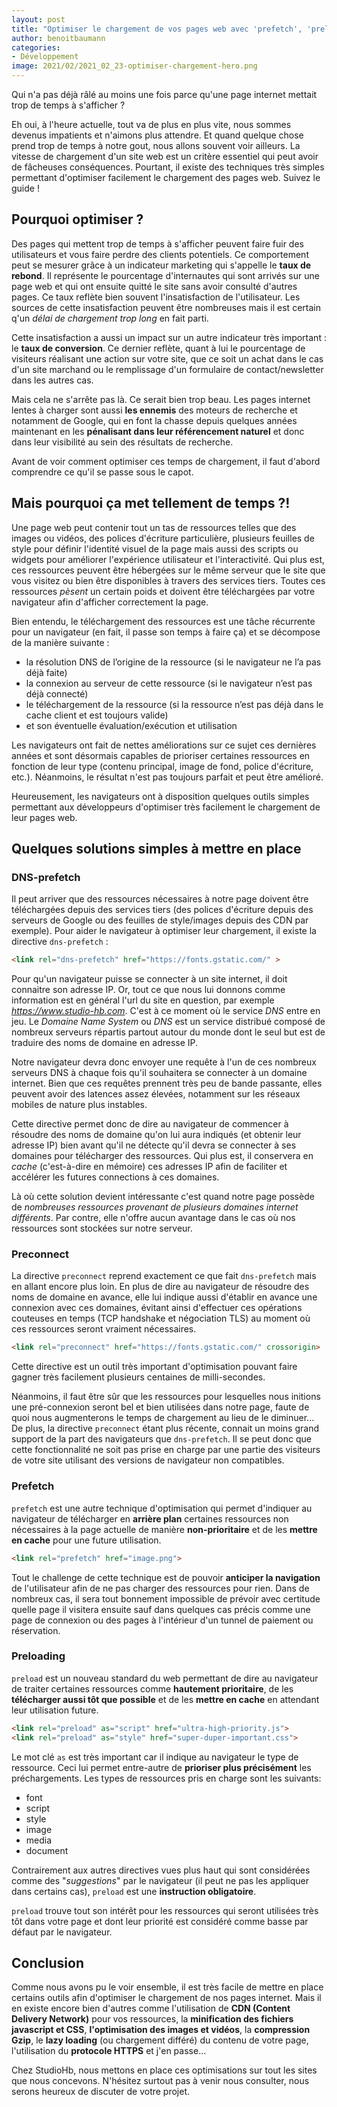 ```yaml
---
layout: post
title: "Optimiser le chargement de vos pages web avec 'prefetch', 'preload' et 'preconnect'"
author: benoitbaumann
categories:
- Développement
image: 2021/02/2021_02_23-optimiser-chargement-hero.png
---
```


Qui n'a pas déjà râlé au moins une fois parce qu'une page internet mettait trop de temps à s'afficher&nbsp;?

Eh oui, à l'heure actuelle, tout va de plus en plus vite, nous sommes devenus impatients et n'aimons plus attendre. Et quand quelque chose prend trop de temps à notre gout, nous allons souvent voir ailleurs. La vitesse de chargement d'un site web est un critère essentiel qui peut avoir de fâcheuses conséquences. Pourtant, il existe des techniques très simples permettant d'optimiser facilement le chargement des pages web. Suivez le guide !

## Pourquoi optimiser ?

Des pages qui mettent trop de temps à s'afficher peuvent faire fuir des utilisateurs et vous faire perdre des clients potentiels. Ce comportement peut se mesurer grâce à un indicateur marketing qui s'appelle le **taux de rebond**. Il représente le pourcentage d'internautes qui sont arrivés sur une page web et qui ont ensuite quitté le site sans avoir consulté d'autres pages. Ce taux reflète bien souvent l'insatisfaction de l'utilisateur. Les sources de cette insatisfaction peuvent être nombreuses mais il est certain q'un *délai de chargement trop long* en fait parti.

Cette insatisfaction a aussi un impact sur un autre indicateur très important : le **taux de conversion**. Ce dernier reflète, quant à lui le pourcentage de visiteurs réalisant une action sur votre site, que ce soit un achat dans le cas d'un site marchand ou le remplissage d'un formulaire de contact/newsletter dans les autres cas.

Mais cela ne s'arrête pas là. Ce serait bien trop beau. Les pages internet lentes à charger sont aussi **les ennemis** des moteurs de recherche et notamment de Google, qui en font la chasse depuis quelques années maintenant en les **pénalisant dans leur référencement naturel** et donc dans leur visibilité au sein des résultats de recherche.

Avant de voir comment optimiser ces temps de chargement, il faut d'abord comprendre ce qu'il se passe sous le capot.

## Mais pourquoi ça met tellement de temps ?!

Une page web peut contenir tout un tas de ressources telles que des images ou vidéos, des polices d'écriture particulière, plusieurs feuilles de style pour définir l'identité visuel de la page mais aussi des scripts ou widgets pour améliorer l'expérience utilisateur et l'interactivité. Qui plus est, ces ressources peuvent être hébergées sur le même serveur que le site que vous visitez ou bien être disponibles à travers des services tiers. Toutes ces ressources *pèsent* un certain poids et doivent être téléchargées par votre navigateur afin d'afficher correctement la page.

Bien entendu, le téléchargement des ressources est une tâche récurrente pour un navigateur (en fait, il passe son temps à faire ça) et se décompose de la manière suivante :

- la résolution DNS de l’origine de la ressource
(si le navigateur ne l’a pas déjà faite)
- la connexion au serveur de cette ressource
(si le navigateur n’est pas déjà connecté)
- le téléchargement de la ressource
(si la ressource n’est pas déjà dans le cache client et est toujours valide)
- et son éventuelle évaluation/exécution et utilisation

Les navigateurs ont fait de nettes améliorations sur ce sujet ces dernières années et sont désormais capables de prioriser certaines ressources en fonction de leur type (contenu principal, image de fond, police d'écriture, etc.). Néanmoins, le résultat n'est pas toujours parfait et peut être amélioré.

Heureusement, les navigateurs ont à disposition quelques outils simples permettant aux développeurs d'optimiser très facilement le chargement de leur pages web.

## Quelques solutions simples à mettre en place

### DNS-prefetch

Il peut arriver que des ressources nécessaires à notre page doivent être téléchargées depuis des services tiers (des polices d'écriture depuis des serveurs de Google ou des feuilles de style/images depuis des CDN par exemple). Pour aider le navigateur à optimiser leur chargement, il existe la directive `dns-prefetch` :

```html
<link rel="dns-prefetch" href="https://fonts.gstatic.com/" >
```

Pour qu'un navigateur puisse se connecter à un site internet, il doit connaitre son adresse IP. Or, tout ce que nous lui donnons comme information est en général l'url du site en question, par exemple *https://www.studio-hb.com*. C'est à ce moment où le service *DNS* entre en jeu. Le *Domaine Name System* ou *DNS* est un service distribué composé de nombreux serveurs répartis partout autour du monde dont le seul but est de traduire des noms de domaine en adresse IP.

Notre navigateur devra donc envoyer une requête à l'un de ces nombreux serveurs DNS à chaque fois qu'il souhaitera se connecter à un domaine internet. Bien que ces requêtes prennent très peu de bande passante, elles peuvent avoir des latences assez élevées, notamment sur les réseaux mobiles de nature plus instables.

Cette directive permet donc de dire au navigateur de commencer à résoudre des noms de domaine qu'on lui aura indiqués (et obtenir leur adresse IP) bien avant qu'il ne détecte qu'il devra se connecter à ses domaines pour télécharger des ressources. Qui plus est, il conservera en *cache* (c'est-à-dire en mémoire) ces adresses IP afin de faciliter et accélérer les futures connections à ces domaines.

Là où cette solution devient intéressante c'est quand notre page possède de *nombreuses ressources provenant de plusieurs domaines internet différents*. Par contre, elle n'offre aucun avantage dans le cas où nos ressources sont stockées sur notre serveur.

### Preconnect

La directive `preconnect` reprend exactement ce que fait `dns-prefetch` mais en allant encore plus loin. En plus de dire au navigateur de résoudre des noms de domaine en avance, elle lui indique aussi d'établir en avance une connexion avec ces domaines, évitant ainsi d'effectuer ces opérations couteuses en temps (TCP handshake et négociation TLS) au moment où ces ressources seront vraiment nécessaires.

```html
<link rel="preconnect" href="https://fonts.gstatic.com/" crossorigin>
```

Cette directive est un outil très important d'optimisation pouvant faire gagner très facilement plusieurs centaines de milli-secondes.

Néanmoins, il faut être sûr que les ressources pour lesquelles nous initions une pré-connexion seront bel et bien utilisées dans notre page, faute de quoi nous augmenterons le temps de chargement au lieu de le diminuer...
De plus, la directive `preconnect` étant plus récente, connait un moins grand support de la part des navigateurs que `dns-prefetch`. Il se peut donc que cette fonctionnalité ne soit pas prise en charge par une partie des visiteurs de votre site utilisant des versions de navigateur non compatibles.

### Prefetch

`prefetch` est une autre technique d'optimisation qui permet d'indiquer au navigateur de télécharger en **arrière plan** certaines ressources non nécessaires à la page actuelle de manière **non-prioritaire** et de les **mettre en cache** pour une future utilisation.

```html
<link rel="prefetch" href="image.png">
```

Tout le challenge de cette technique est de pouvoir **anticiper la navigation** de l'utilisateur afin de ne pas charger des ressources pour rien. Dans de nombreux cas, il sera tout bonnement impossible de prévoir avec certitude quelle page il visitera ensuite sauf dans quelques cas précis comme une page de connexion ou des pages à l'intérieur d'un tunnel de paiement ou réservation.

### Preloading

`preload` est un nouveau standard du web permettant de dire au navigateur de traiter certaines ressources comme **hautement prioritaire**, de les **télécharger aussi tôt que possible** et de les **mettre en cache** en attendant leur utilisation future.

```html
<link rel="preload" as="script" href="ultra-high-priority.js">
<link rel="preload" as="style" href="super-duper-important.css">
```

Le mot clé `as` est très important car il indique au navigateur le type de ressource. Ceci lui permet entre-autre de **prioriser plus précisément** les préchargements. Les types de ressources pris en charge sont les suivants:

- font
- script
- style
- image
- media
- document

Contrairement aux autres directives vues plus haut qui sont considérées comme des "*suggestions*" par le navigateur (il peut ne pas les appliquer dans certains cas), `preload` est une **instruction obligatoire**.

`preload` trouve tout son intérêt pour les ressources qui seront utilisées très tôt dans votre page et dont leur priorité est considéré comme basse par défaut par le navigateur.

## Conclusion

Comme nous avons pu le voir ensemble, il est très facile de mettre en place certains outils afin d'optimiser le chargement de nos pages internet. Mais il en existe encore bien d'autres comme l'utilisation de **CDN (Content Delivery Network)** pour vos ressources, la **minification des fichiers javascript et CSS**, **l'optimisation des images et vidéos**, la **compression Gzip**, le **lazy loading** (ou chargement différé) du contenu de votre page, l'utilisation du **protocole HTTPS** et j'en passe...

Chez StudioHb, nous mettons en place ces optimisations sur tout les sites que nous concevons. N'hésitez surtout pas à venir nous consulter, nous serons heureux de discuter de votre projet.
